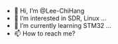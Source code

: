 - 👋 Hi, I’m @Lee-ChiHang
- 👀 I’m interested in SDR, Linux ...
- 🌱 I’m currently learning STM32 ...
- 📫 How to reach me?

<!---
Lee-ChiHang/Lee-ChiHang is a ✨ special ✨ repository because its `README.md` (this file) appears on your GitHub profile.
You can click the Preview link to take a look at your changes.
--->
